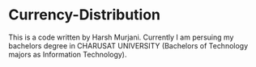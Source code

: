 # Currency-Distribution
This is a code written by Harsh Murjani.
Currently I am persuing my bachelors degree in CHARUSAT UNIVERSITY (Bachelors of Technology majors as Information Technology).
